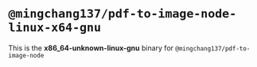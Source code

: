 # `@mingchang137/pdf-to-image-node-linux-x64-gnu`

This is the **x86_64-unknown-linux-gnu** binary for `@mingchang137/pdf-to-image-node`
